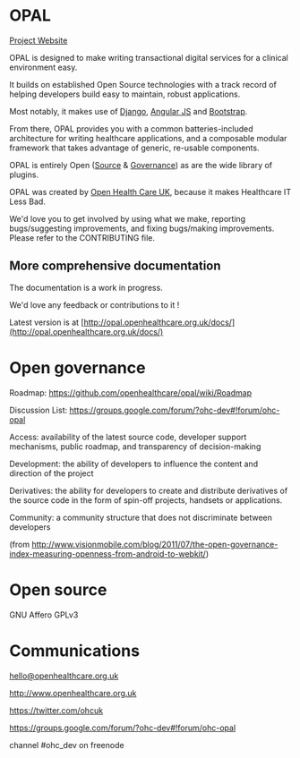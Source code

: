 OPAL
====

[Project Website](http://opal.openhealthcare.org.uk)

OPAL is designed to make writing transactional digital services for a clinical environment easy.

It builds on established Open Source technologies with a track record of helping developers
build easy to maintain, robust applications.

Most notably, it makes use of [Django](https://djangoproject.com/), [Angular JS](https://angularjs.org/) 
and [Bootstrap](http://getbootstrap.com/).

From there, OPAL provides you with a common batteries-included architecture for writing healthcare
applications, and a composable modular framework that takes advantage of generic, re-usable components.

OPAL is entirely Open ([Source](https://github.com/openhealthcare/opal) & 
[Governance](https://github.com/openhealthcare/opal/issues)) as are the wide library of plugins.

OPAL was created by [Open Health Care UK](http://openhealthcare.org.uk), because it makes Healthcare IT Less Bad.

We'd love you to get involved by using what we make, reporting bugs/suggesting improvements, and fixing bugs/making improvements.  Please refer to the CONTRIBUTING file.

## More comprehensive documentation

The documentation is a work in progress.

We'd love any feedback or contributions to it ! 

Latest version is at [http://opal.openhealthcare.org.uk/docs/](http://opal.openhealthcare.org.uk/docs/)

Open governance
===============

Roadmap: https://github.com/openhealthcare/opal/wiki/Roadmap

Discussion List: https://groups.google.com/forum/?ohc-dev#!forum/ohc-opal

Access: availability of the latest source code, developer
support mechanisms, public roadmap, and transparency of
decision-making

Development: the ability of developers to influence the content
and direction of the project

Derivatives: the ability for developers to create and distribute
derivatives of the source code in the form of spin-off projects,
handsets or applications.

Community: a community structure that does not discriminate
between developers

(from http://www.visionmobile.com/blog/2011/07/the-open-governance-index-measuring-openness-from-android-to-webkit/)

Open source
======
GNU Affero GPLv3

Communications
======
hello@openhealthcare.org.uk

http://www.openhealthcare.org.uk

https://twitter.com/ohcuk

https://groups.google.com/forum/?ohc-dev#!forum/ohc-opal

channel #ohc_dev on freenode

